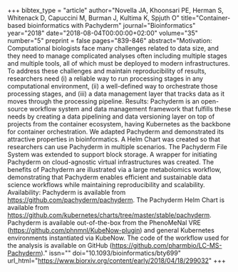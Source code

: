 +++
bibtex_type = "article"
author="Novella JA, Khoonsari PE, Herman S, Whitenack D, Capuccini M, Burman J, Kultima K, Spjuth O"
title="Container-based bioinformatics with Pachyderm"
journal="Bioinformatics"
year="2018"
date="2018-08-04T00:00:00+02:00"
volume="35"
number="5"
preprint = false
pages="839-846"
abstract="Motivation: Computational biologists face many challenges related to data size, and they need to manage complicated analyses often including multiple stages and multiple tools, all of which must be deployed to modern infrastructures. To address these challenges and maintain reproducibility of results, researchers need (i) a reliable way to run processing stages in any computational environment, (ii) a well-defined way to orchestrate those processing stages, and (iii) a data management layer that tracks data as it moves through the processing pipeline. Results: Pachyderm is an open-source workflow system and data management framework that fulfills these needs by creating a data pipelining and data versioning layer on top of projects from the container ecosystem, having Kubernetes as the backbone for container orchestration. We adapted Pachyderm and demonstrated its attractive properties in bioinformatics. A Helm Chart was created so that researchers can use Pachyderm in multiple scenarios. The Pachyderm File System was extended to support block storage. A wrapper for initiating Pachyderm on cloud-agnostic virtual infrastructures was created. The benefits of Pachyderm are illustrated via a large metabolomics workflow, demonstrating that Pachyderm enables efficient and sustainable data science workflows while maintaining reproducibility and scalability. Availability: Pachyderm is available from https://github.com/pachyderm/pachyderm. The Pachyderm Helm Chart is available from https://github.com/kubernetes/charts/tree/master/stable/pachyderm. Pachyderm is available out-of-the-box from the PhenoMeNal VRE (https://github.com/phnmnl/KubeNow-plugin) and general Kubernetes environments instantiated via KubeNow. The code of the workflow used for the analysis is available on GitHub (https://github.com/pharmbio/LC-MS-Pachyderm)."
issn=""
doi="10.1093/bioinformatics/bty699"
url_html="https://www.biorxiv.org/content/early/2018/04/18/299032"
+++
